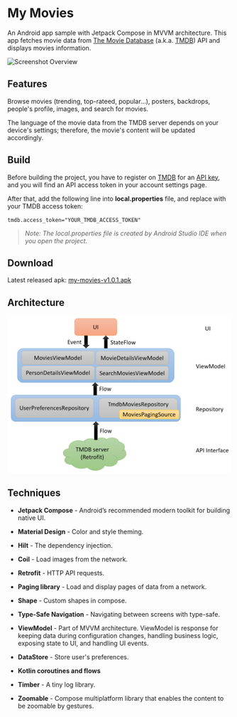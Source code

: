 # My Movies

An Android app sample with Jetpack Compose in MVVM architecture. This app fetches movie data from [The Movie Database](https://www.themoviedb.org/) (a.k.a. [TMDB](https://www.themoviedb.org/)) API and displays movies information.

![Screenshot Overview](images/screenshot_overview.png)

## Features

Browse movies (trending, top-rateed, popular...), posters, backdrops, people's profile, images, and search for movies.

The language of the movie data from the TMDB server depends on your device's settings; therefore, the movie's content will be updated accordingly.

## Build

Before building the project, you have to register on [TMDB](https://www.themoviedb.org/) for an [API key](https://www.themoviedb.org/settings/api), and you will find an API access token in your account settings page.

After that, add the following line into **local.properties** file, and replace with your TMDB access token:

```properties
tmdb.access_token="YOUR_TMDB_ACCESS_TOKEN"
```

> *Note: The local.properties file is created by Android Studio IDE when you open the project.*

## Download

Latest released apk: [my-movies-v1.0.1.apk](https://github.com/neilchennc/my-movies/releases/download/v1.0.1/my-movies-v1.0.1.apk)

## Architecture

![Architecture](images/my_movies_architecture.png)

## Techniques

- **Jetpack Compose** - Android’s recommended modern toolkit for building native UI.

- **Material Design** - Color and style theming.

- **Hilt** - The dependency injection.

- **Coil** - Load images from the network.

- **Retrofit** - HTTP API requests.

- **Paging library** - Load and display pages of data from a network.

- **Shape** - Custom shapes in compose.

- **Type-Safe Navigation** - Navigating between screens with type-safe.

- **ViewModel** - Part of MVVM architecture. ViewModel is response for keeping data during configuration changes, handling business logic, exposing state to UI, and handling UI events.

- **DataStore** - Store user's preferences.

- **Kotlin coroutines and flows**

- **Timber** - A tiny log library.

- **Zoomable** - Compose multiplatform library that enables the content to be zoomable by gestures.
